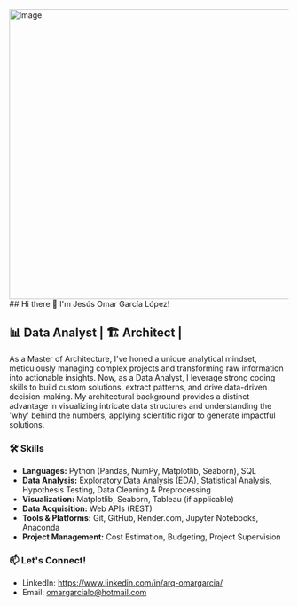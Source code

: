 <img width="1000" height="523" alt="Image" src="https://github.com/user-attachments/assets/cc378760-8224-4a0e-ba93-fff09c4bf04a" />
## Hi there 👋 I'm Jesús Omar García López!

## 📊 Data Analyst | 🏗️ Architect | 


As a Master of Architecture, I've honed a unique analytical mindset, meticulously managing complex projects and transforming raw information into actionable insights. Now, as a Data Analyst, I leverage strong coding skills to build custom solutions, extract patterns, and drive data-driven decision-making. My architectural background provides a distinct advantage in visualizing intricate data structures and understanding the 'why' behind the numbers, applying scientific rigor to generate impactful solutions.

### 🛠️ Skills
* **Languages:** Python (Pandas, NumPy, Matplotlib, Seaborn), SQL
* **Data Analysis:** Exploratory Data Analysis (EDA), Statistical Analysis, Hypothesis Testing, Data Cleaning & Preprocessing
* **Visualization:** Matplotlib, Seaborn, Tableau (if applicable)
* **Data Acquisition:** Web APIs (REST)
* **Tools & Platforms:** Git, GitHub, Render.com, Jupyter Notebooks, Anaconda
* **Project Management:** Cost Estimation, Budgeting, Project Supervision

### 📫 Let's Connect!
* LinkedIn: https://www.linkedin.com/in/arq-omargarcia/
* Email: omargarcialo@hotmail.com
  
<!--
**Talelfe/Talelfe** is a ✨ _special_ ✨ repository because its `README.md` (this file) appears on your GitHub profile.

Here are some ideas to get you started:

- 🔭 I’m currently working on ...
- 🌱 I’m currently learning ...
- 👯 I’m looking to collaborate on ...
- 🤔 I’m looking for help with ...
- 💬 Ask me about ...
- 📫 How to reach me: ...
- 😄 Pronouns: ...
- ⚡ Fun fact: ...
-->
